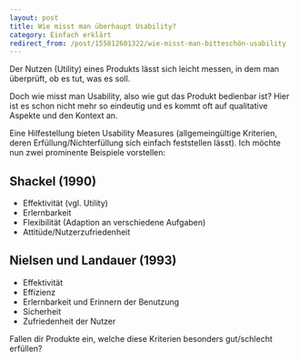```yaml
---
layout: post
title: Wie misst man überhaupt Usability?
category: Einfach erklärt
redirect_from: /post/155812601322/wie-misst-man-bitteschön-usability
---
```


Der Nutzen (Utility) eines Produkts lässt sich leicht messen, in dem man überprüft, ob es tut, was es soll.

Doch wie misst man Usability, also wie gut das Produkt bedienbar ist? Hier ist es schon nicht mehr so eindeutig und es kommt oft auf qualitative Aspekte und den Kontext an.

Eine Hilfestellung bieten Usability Measures (allgemeingültige Kriterien, deren Erfüllung/Nichterfüllung sich einfach feststellen lässt). Ich möchte nun zwei prominente Beispiele vorstellen:

## Shackel (1990)

-   Effektivität (vgl. Utility)
-   Erlernbarkeit
-   Flexibilität (Adaption an verschiedene Aufgaben)
-   Attitüde/Nutzerzufriedenheit

## Nielsen und Landauer (1993)

-   Effektivität
-   Effizienz
-   Erlernbarkeit und Erinnern der Benutzung
-   Sicherheit
-   Zufriedenheit der Nutzer

Fallen dir Produkte ein, welche diese Kriterien besonders gut/schlecht erfüllen?
